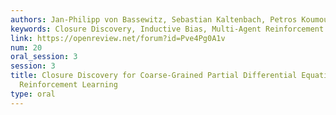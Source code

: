 ```yaml
---
authors: Jan-Philipp von Bassewitz, Sebastian Kaltenbach, Petros Koumoutsakos
keywords: Closure Discovery, Inductive Bias, Multi-Agent Reinforcement Learning
link: https://openreview.net/forum?id=Pve4Pg0A1v
num: 20
oral_session: 3
session: 3
title: Closure Discovery for Coarse-Grained Partial Differential Equations Using Grid-based
  Reinforcement Learning
type: oral
---
```

